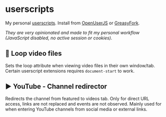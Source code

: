 # userscripts

My personal [userscripts](https://en.wikipedia.org/wiki/Userscript). Install from [OpenUserJS](https://openuserjs.org/users/var512) or [GreasyFork](https://greasyfork.org/users/222767-var512).

*They are very opinionated and made to fit my personal workflow (JavaScript disabled, no active session or cookies).*

🔁 Loop video files
------
Sets the loop attribute when viewing video files in their own window/tab. Certain userscript extensions requires `document-start` to work.

▶️ YouTube - Channel redirector
------
Redirects the channel from featured to videos tab. Only for direct URL access, links are not replaced and events are not observed. Mainly used for when entering YouTube channels from social media or external links.
